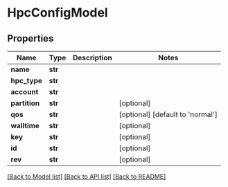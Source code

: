 # HpcConfigModel

## Properties
Name | Type | Description | Notes
------------ | ------------- | ------------- | -------------
**name** | **str** |  | 
**hpc_type** | **str** |  | 
**account** | **str** |  | 
**partition** | **str** |  | [optional] 
**qos** | **str** |  | [optional] [default to 'normal']
**walltime** | **str** |  | [optional] 
**key** | **str** |  | [optional] 
**id** | **str** |  | [optional] 
**rev** | **str** |  | [optional] 

[[Back to Model list]](../README.md#documentation-for-models) [[Back to API list]](../README.md#documentation-for-api-endpoints) [[Back to README]](../README.md)

